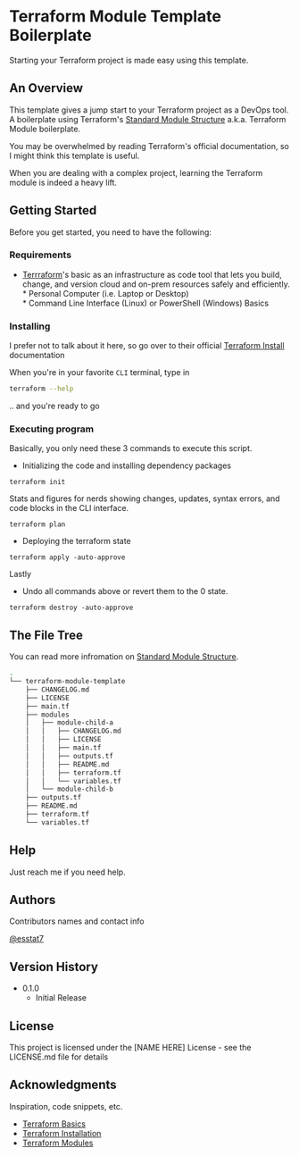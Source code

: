 # Terraform Module Template Boilerplate

Starting your Terraform project is made easy using this template.

## An Overview

This template gives a jump start to your Terraform project as a DevOps tool. A boilerplate using Terraform's [Standard Module Structure](https://www.terraform.io/language/modules/develop/structure)
a.k.a. Terraform Module boilerplate.

You may be overwhelmed by reading Terraform's official documentation, so I might think this template is useful.

When you are dealing with a complex project, learning the Terraform module is indeed a heavy lift.

## Getting Started
Before you get started, you need to have the following:

### Requirements

* [Terrraform](https://www.terraform.io/)'s basic as an infrastructure as code tool that lets you build, change, and version cloud and on-prem resources safely and efficiently.
* Personal Computer (i.e. Laptop or Desktop)
* Command Line Interface (Linux) or PowerShell (Windows) Basics

### Installing
I prefer not to talk about it here, so go over to their official [Terraform Install](https://learn.hashicorp.com/tutorials/terraform/install-cli) documentation

When you're in your favorite `CLI` terminal, type in
```bash
terraform --help
```
.. and you're ready to go

### Executing program

Basically, you only need these 3 commands to execute this script.
* Initializing the code and installing dependency packages
```code
terraform init
```
Stats and figures for nerds showing changes, updates, syntax errors, and code blocks in the CLI interface.
```code
terraform plan
```
* Deploying the terraform state
```code
terraform apply -auto-approve
```
Lastly
* Undo all commands above or revert them to the 0 state.
```code
terraform destroy -auto-approve
```

## The File Tree
You can read more infromation on [Standard Module Structure](https://www.terraform.io/language/modules/develop/structure).
```bash
.
└── terraform-module-template
    ├── CHANGELOG.md
    ├── LICENSE
    ├── main.tf
    ├── modules
    │   ├── module-child-a
    │   │   ├── CHANGELOG.md
    │   │   ├── LICENSE
    │   │   ├── main.tf
    │   │   ├── outputs.tf
    │   │   ├── README.md
    │   │   ├── terraform.tf
    │   │   └── variables.tf
    │   └── module-child-b
    ├── outputs.tf
    ├── README.md
    ├── terraform.tf
    └── variables.tf
```

## Help

Just reach me if you need help.


## Authors

Contributors names and contact info

[@esstat7](https://twitter.com/esstat17)

## Version History
* 0.1.0
    * Initial Release

## License

This project is licensed under the [NAME HERE] License - see the LICENSE.md file for details

## Acknowledgments

Inspiration, code snippets, etc.
* [Terraform Basics](https://www.terraform.io/intro)
* [Terraform Installation](https://learn.hashicorp.com/tutorials/terraform/install-cli)
* [Terraform Modules](https://www.terraform.io/language/modules/develop)
